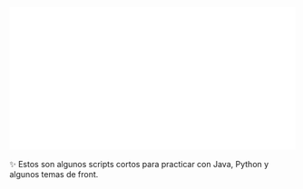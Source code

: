 

![Blogruben](hola.svg)

✨ Estos son algunos scripts cortos para practicar con Java, Python y algunos temas de front.